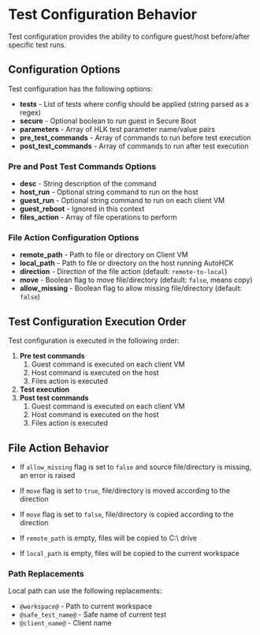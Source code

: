 # Test Configuration Behavior

Test configuration provides the ability to configure guest/host before/after specific test runs.

## Configuration Options

Test configuration has the following options:

- **tests** - List of tests where config should be applied (string parsed as a regex)
- **secure** - Optional boolean to run guest in Secure Boot
- **parameters** - Array of HLK test parameter name/value pairs
- **pre_test_commands** - Array of commands to run before test execution
- **post_test_commands** - Array of commands to run after test execution

### Pre and Post Test Commands Options

- **desc** - String description of the command
- **host_run** - Optional string command to run on the host
- **guest_run** - Optional string command to run on each client VM
- **guest_reboot** - Ignored in this context
- **files_action** - Array of file operations to perform

### File Action Configuration Options

- **remote_path** - Path to file or directory on Client VM
- **local_path** - Path to file or directory on the host running AutoHCK
- **direction** - Direction of the file action (default: `remote-to-local`)
- **move** - Boolean flag to move file/directory (default: `false`, means copy)
- **allow_missing** - Boolean flag to allow missing file/directory (default: `false`)

## Test Configuration Execution Order

Test configuration is executed in the following order:

1. **Pre test commands**
   1. Guest command is executed on each client VM
   2. Host command is executed on the host
   3. Files action is executed
2. **Test execution**
3. **Post test commands**
   1. Guest command is executed on each client VM
   2. Host command is executed on the host
   3. Files action is executed

## File Action Behavior

- If `allow_missing` flag is set to `false` and source file/directory is missing, an error is raised
- If `move` flag is set to `true`, file/directory is moved according to the direction
- If `move` flag is set to `false`, file/directory is copied according to the direction

- If `remote_path` is empty, files will be copied to C:\ drive
- If `local_path` is empty, files will be copied to the current workspace

### Path Replacements

Local path can use the following replacements:

- `@workspace@` - Path to current workspace
- `@safe_test_name@` - Safe name of current test
- `@client_name@` - Client name
